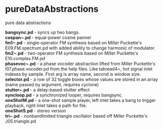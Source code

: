 # pureDataAbstractions
pure data abstractions 

<b>bangsync.pd</b> - syncs up two bangs. <br>
<b>cospan~.pd</b> - equal-power cosine panner <br>
<b>fm1~.pd</b> - single-operator FM synthesis based on Miller Puckette's E09.FM.spectrum.pd with added ability to change harmonic of modulator.<br>
<b>fm2~.pd</b> - two-operator FM synthesis based on Miller Puckette's E10.complex.FM.pd<br>
<b>phasevoc~.pd</b> - a phase vocoder abstraction lifted from Miller Puckette's I07.phase.vocoder.pd from the help files. Like tabread4~, hot signal inlet indexes by sample. First arg is array name, second is window size. <br>
<b>selector.pd</b> - a row of 32 toggle boxes whose values are stored in an array (name passed by argument, requires cyclone) <br>
<b>stutter~.pd </b>- a delay-based stutter effect <br>
<b>syncloop.pd</b> - a synchronized looper, requires bangsync. <br>
<b>oneShotM.pd</b> - a one-shot sample player, left inlet takes a bang to trigger playback, right inlet takes a path for file. <br>
<b>oneShotS.pd</b> - stereo version <br>
<b>tri~.pd</b> - nonbandlimited triangle oscillator based off Miller Puckette's  J05.triangle.pd<br>
